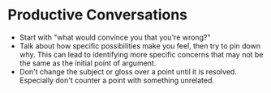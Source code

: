 # Productive Conversations

 - Start with "what would convince you that you're wrong?"
 - Talk about how specific possibilities make you feel, then try to pin down
   why.  This can lead to identifying more specific concerns that may not be
   the same as the initial point of argument.
 - Don't change the subject or gloss over a point until it is 
   resolved.  Especially don't counter a point with something unrelated.
